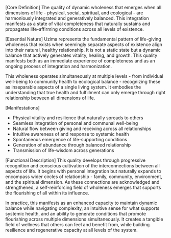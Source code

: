 [Core Definition]
The quality of dynamic wholeness that emerges when all dimensions of life - physical, social, spiritual, and ecological - are harmoniously integrated and generatively balanced. This integration manifests as a state of vital completeness that naturally sustains and propagates life-affirming conditions across all levels of existence.

[Essential Nature]
Uzima represents the fundamental pattern of life-giving wholeness that exists when seemingly separate aspects of existence align into their natural, healthy relationship. It is not a static state but a dynamic balance that actively generates vitality, healing, and growth. This quality manifests both as an immediate experience of completeness and as an ongoing process of integration and harmonization.

This wholeness operates simultaneously at multiple levels - from individual well-being to community health to ecological balance - recognizing these as inseparable aspects of a single living system. It embodies the understanding that true health and fulfillment can only emerge through right relationship between all dimensions of life.

[Manifestations]
- Physical vitality and resilience that naturally spreads to others
- Seamless integration of personal and communal well-being
- Natural flow between giving and receiving across all relationships
- Intuitive awareness of and response to systemic health
- Spontaneous emergence of life-supporting conditions
- Generation of abundance through balanced relationship
- Transmission of life-wisdom across generations

[Functional Description]
This quality develops through progressive recognition and conscious cultivation of the interconnections between all aspects of life. It begins with personal integration but naturally expands to encompass wider circles of relationship - family, community, environment, and the spiritual dimension. As these connections are acknowledged and strengthened, a self-reinforcing field of wholeness emerges that supports the flourishing of all within its influence.

In practice, this manifests as an enhanced capacity to maintain dynamic balance while navigating complexity, an intuitive sense for what supports systemic health, and an ability to generate conditions that promote flourishing across multiple dimensions simultaneously. It creates a tangible field of wellness that others can feel and benefit from, while building resilience and regenerative capacity at all levels of the system.